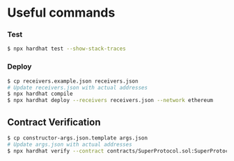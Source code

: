 # Useful commands

### Test

```sh
$ npx hardhat test --show-stack-traces
```

### Deploy

```sh
$ cp receivers.example.json receivers.json
# Update receivers.json with actual addresses
$ npx hardhat compile
$ npx hardhat deploy --receivers receivers.json --network ethereum
```

## Contract Verification

```sh
$ cp constructor-args.json.template args.json
# Update args.json with actual addresses
$ npx hardhat verify --contract contracts/SuperProtocol.sol:SuperProtocol --network ethereum --constructor-args args.json <contract address>
```
